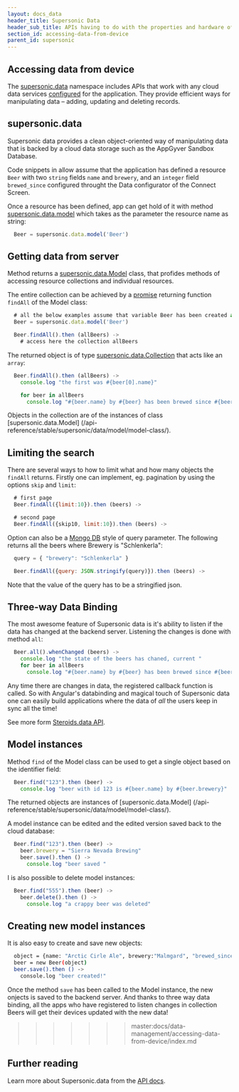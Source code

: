 ```yaml
---
layout: docs_data
header_title: Supersonic Data
header_sub_title: APIs having to do with the properties and hardware of your mobile device.
section_id: accessing-data-from-device
parent_id: supersonic
---
```


<section class="docs-section">

# Accessing data from device

The [supersonic.data](api-reference/stable/supersonic/data/) namespace includes APIs that work with any cloud data services [configured](/data-management/setting-up-appgyver-database/) for the application. They provide efficient ways for manipulating data – adding, updating and deleting records.

## supersonic.data

Supersonic data provides a clean object-oriented way of manipulating data that is backed by a cloud data storage such as the AppGyver Sandbox Database.

Code snippets in allow assume that the application has defined a resource `Beer` with two `string` fields `name` and `brewery`, and an `integer` field `brewed_since` configured throught the Data configurator of the Connect Screen.

Once a resource has been defined, app can get hold of it with method [supersonic.data.model](/api-reference/stable/supersonic/data/model/model/) which takes as the parameter the resource name as string:

```js
  Beer = supersonic.data.model('Beer')
```

## Getting data from server

Method returns a [supersonic.data.Model](/api-reference/stable/supersonic/data/model/model-class/) class, that profides methods of accessing resource collections and individual resources.

The entire collection can be achieved by a [promise](/overview/promises/) returning function `findAll` of the Model class:

```js
  # all the below examples assume that variable Beer has been created as with the following
  Beer = supersonic.data.model('Beer')

  Beer.findAll().then (allBeers) ->
    # access here the collection allBeers
```

The returned object is of type [supersonic.data.Collection](/api-reference/stable/supersonic/data/model/collection-class/) that acts like an `array`:

```js
  Beer.findAll().then (allBeers) ->
    console.log "the first was #{beer[0].name}"

    for beer in allBeers
      console.log "#{beer.name} by #{beer} has been brewed since #{beer.brewed_since}"
```

Objects in the collection are of the instances of class [supersonic.data.Model] (/api-reference/stable/supersonic/data/model/model-class/).

## Limiting the search

There are several ways to how to limit what and how many objects the `findAll` returns.  Firstly one can implement, eg. pagination by using the options `skip` and `limit`:

```js
  # first page
  Beer.findAll({limit:10}).then (beers) ->

  # second page
  Beer.findAll({skip10, limit:10}).then (beers) ->
```

Option can also be a [Mongo DB](http://www.mongodb.org/) style of query parameter. The following returns all the beers where Brewery is "Schlenkerla":

```js
  query = { "brewery": "Schlenkerla" }

  Beer.findAll({query: JSON.stringify(query)}).then (beers) ->
```

Note that the value of the query has to be a stringified json.


## Three-way Data Binding

The most awesome feature of Supersonic data is it's ability to listen if the data has changed at the backend server. Listening the changes is done with method `all`:

```js
  Beer.all().whenChanged (beers) ->
    console.log "the state of the beers has chaned, current "
    for beer in allBeers
      console.log "#{beer.name} by #{beer} has been brewed since #{beer.brewed_since}"
```

Any time there are changes in data, the registered callback function is called. So with Angular's databinding and magical touch of Supersonic data one can easily build applications where the data of _all_ the users keep in sync all the time!

See more form [Steroids.data API](/api-reference/stable/supersonic/data/model/model-class/).

# Model instances

Method `find` of the Model class can be used to get a single object based on the identifier field:

```js
  Beer.find("123").then (beer) ->
    console.log "beer with id 123 is #{beer.name} by #{beer.brewery}"
```

The returned objects are instances of [supersonic.data.Model] (/api-reference/stable/supersonic/data/model/model-class/).

A model instance can be edited and the edited version saved back to the cloud database:

```js
  Beer.find("123").then (beer) ->
    beer.brewery = "Sierra Nevada Brewing"
    beer.save().then () ->
      console.log "beer saved "
```

I is also possible to delete model instances:

```js
  Beer.find("555").then (beer) ->
    beer.delete().then () ->
      console.log "a crappy beer was deleted"
```

## Creating new model instances

It is also easy to create and save new objects:

```bash
  object = {name: "Arctic Cirle Ale", brewery:"Malmgard", "brewed_since:2009"}
  beer = new Beer(object)
  beer.save().then () ->
    console.log "beer created!"
```
Once the method `save` has been called to the Model instance, the new onjects is saved to the backend server. And thanks to three way data binding, all the apps who have registered to listen changes in collection Beers will get their devices updated with the new data!
>>>>>>> master:docs/data-management/accessing-data-from-device/index.md

## Further reading

Learn more about  Supersonic.data from the [API docs][data-api].

</section>

[data-api]: /supersonic/api-reference/stable/supersonic/data